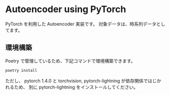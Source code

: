 # Autoencoder using PyTorch

PyTorch を利用した Autoencoder 実装です。
対象データは、時系列データとしてます。

## 環境構築

Poetry で管理しているため、下記コマンドで環境構築できます。

```sh
poetry install
```

ただし、 pytorch 1.4.0 と torchvision, pytorch-lightning が依存関係ではじかれるため、
別に pytorch-lightning をインストールしてください。

